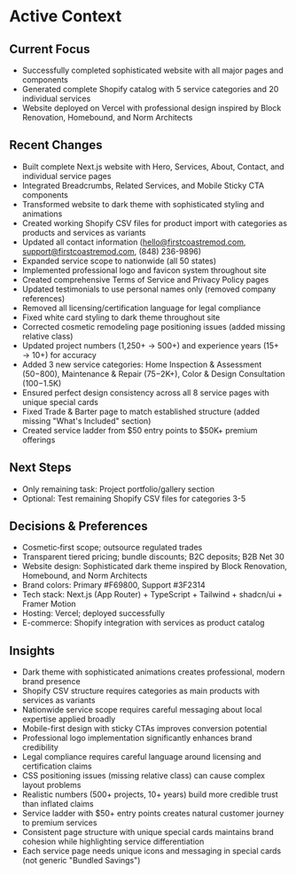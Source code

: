 # Active Context

## Current Focus
- Successfully completed sophisticated website with all major pages and components
- Generated complete Shopify catalog with 5 service categories and 20 individual services
- Website deployed on Vercel with professional design inspired by Block Renovation, Homebound, and Norm Architects

## Recent Changes
- Built complete Next.js website with Hero, Services, About, Contact, and individual service pages
- Integrated Breadcrumbs, Related Services, and Mobile Sticky CTA components
- Transformed website to dark theme with sophisticated styling and animations
- Created working Shopify CSV files for product import with categories as products and services as variants
- Updated all contact information (hello@firstcoastremod.com, support@firstcoastremod.com, (848) 236-9896)
- Expanded service scope to nationwide (all 50 states)
- Implemented professional logo and favicon system throughout site
- Created comprehensive Terms of Service and Privacy Policy pages
- Updated testimonials to use personal names only (removed company references)
- Removed all licensing/certification language for legal compliance
- Fixed white card styling to dark theme throughout site
- Corrected cosmetic remodeling page positioning issues (added missing relative class)
- Updated project numbers (1,250+ → 500+) and experience years (15+ → 10+) for accuracy
- Added 3 new service categories: Home Inspection & Assessment ($50-$800), Maintenance & Repair ($75-$2K+), Color & Design Consultation ($100-$1.5K)
- Ensured perfect design consistency across all 8 service pages with unique special cards
- Fixed Trade & Barter page to match established structure (added missing "What's Included" section)
- Created service ladder from $50 entry points to $50K+ premium offerings

## Next Steps
- Only remaining task: Project portfolio/gallery section
- Optional: Test remaining Shopify CSV files for categories 3-5

## Decisions & Preferences
- Cosmetic‑first scope; outsource regulated trades
- Transparent tiered pricing; bundle discounts; B2C deposits; B2B Net 30
- Website design: Sophisticated dark theme inspired by Block Renovation, Homebound, and Norm Architects
- Brand colors: Primary #F69800, Support #3F2314
- Tech stack: Next.js (App Router) + TypeScript + Tailwind + shadcn/ui + Framer Motion
- Hosting: Vercel; deployed successfully
- E-commerce: Shopify integration with services as product catalog

## Insights
- Dark theme with sophisticated animations creates professional, modern brand presence
- Shopify CSV structure requires categories as main products with services as variants
- Nationwide service scope requires careful messaging about local expertise applied broadly
- Mobile-first design with sticky CTAs improves conversion potential
- Professional logo implementation significantly enhances brand credibility
- Legal compliance requires careful language around licensing and certification claims
- CSS positioning issues (missing relative class) can cause complex layout problems
- Realistic numbers (500+ projects, 10+ years) build more credible trust than inflated claims
- Service ladder with $50+ entry points creates natural customer journey to premium services
- Consistent page structure with unique special cards maintains brand cohesion while highlighting service differentiation
- Each service page needs unique icons and messaging in special cards (not generic "Bundled Savings")

